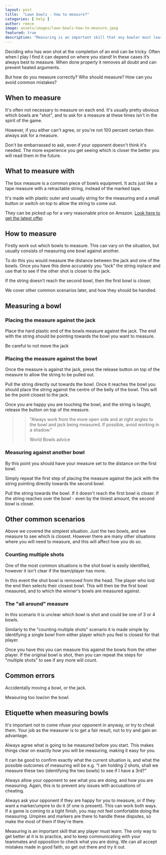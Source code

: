 ```yaml
---
layout: post
title:  "Lawn bowls - how to measure?"
categories: [ help ]
author: reece
image: assets/images/lawn-bowls-how-to-measure.jpeg
featured: true
description: "Measuring is an important skill that any bowler must learn. Follow our simple step-by-step guide to get you started."
---
```


Deciding who has won shot at the completion of an end can be tricky. Often when I play I find it can depend on where you stand! In these cases it’s always best to measure. When done properly it removes all doubt and can prevent heated arguments.

But how do you measure correctly? Who should measure? How can you avoid common mistakes?

## When to measure

It's often not necessary to measure on each end. It's usually pretty obvious which bowls are "shot", and to ask for a measure at these times isn't in the spirit of the game. 

However, if you either can't agree, or you're not 100 percent certain then always ask for a measure.

Don't be embarrassed to ask, even if your opponent doesn't think it's needed. The more experience you get seeing which is closer the better you will read them in the future.

## What to measure with

The box measure is a common piece of bowls equipment. It acts just like a tape measure with a retractable string, instead of the marked tape.

It's made with plastic outer and usually string for the measuring and a small button or switch on top to allow the string to come out.

They can be picked up for a very reasonable price on Amazon. <a href="https://www.amazon.co.uk/gp/product/B0056LQHZU/ref=as_li_tl?ie=UTF8&camp=1634&creative=6738&creativeASIN=B0056LQHZU&linkCode=as2&tag=jackhighbowls-21&linkId=4706e0a014c6aee58e9a03e2189c8578" target="_blank">Look here to get the latest offer</a>.

## How to measure

Firstly work out which bowls to measure. This can vary on the situation, but usually consists of measuring one bowl against another.

To do this you would measure the distance between the jack and one of the bowls. Once you have this done accurately you “lock” the string inplace and use that to see if the other shot is closer to the jack.

If the string doesn’t reach the second bowl, then the first bowl is closer. 

We cover other common scenarios later, and how they should be handled.

## Measuring a bowl

### Placing the measure against the jack

Place the hard plastic end of the bowls measure against the jack. The end with the string should be pointing towards the bowl you want to measure.

Be careful to not move the jack

### Placing the measure against the bowl

Once the measure is against the jack, press the release button on top of the measure to allow the string to be pulled out.

Pull the string directly out towards the bowl. Once it reaches the bowl you should place the string against the centre of the belly of the bowl. This will be the point closest to the jack.

Once you are happy you are touching the bowl, and the string is taught, release the button on top of the measure.

>> "Always work from the more open side and at right angles to the bowl and jack being measured. If possible, avoid working in a shadow."
>>
>> World Bowls advice

### Measuring against another bowl

By this point you should have your measure set to the distance on the first bowl. 

Simply repeat the first step of placing the measure against the jack with the string pointing directly towards the second bowl. 

Pull the string towards the bowl. If it doesn't reach the first bowl is closer. If the string reaches over the bowl - even by the tiniest amount, the second bowl is closer.

## Other common scenarios

Above we covered the simplest situation. Just the two bowls, and we measure to see which is closest. However there are many other situations where you will need to measure, and this will affect how you do so.

### Counting multiple shots

One of the most common situations is the shot bowl is easily identified, however it isn't clear if the team/player has more.

In this event the shot bowl is removed from the head. The player who lost the end then selects their closest bowl. This will then be the first bowl measured, and to which the winner's bowls are measured against.

### The "all around" measure

In this scenario it is unclear which bowl is shot and could be one of 3 or 4 bowls.

Similarly to the "counting multiple shots" scenario it is made simple by identifying a single bowl from either player which you feel is closest for that player. 

Once you have this you can measure this against the bowls from the other player. If the original bowl is shot, then you can repeat the steps for "multiple shots" to see if any more will count.

## Common errors

Accidentally moving a bowl, or the jack.

Measuring too low/on the bowl.


## Etiquette when measuring bowls

It's important not to come nfuse your opponent in anyway, or try to cheat them. Your job as the measurer is to get a fair result, not to try and gain an advantage.

Always agree what is going to be measured before you start. This makes things clear on exactly how you will be measuring, making it easy for you.

It can be good to confirm exactly what the current situation is, and what the possible outcomes of measuring will be e.g. “I am holding 2 shots, shall we measure these two (identifying the two bowls) to see if I have a 3rd?”

Always allow your opponent to see what you are doing, and how you are measuring. Again, this is to prevent any issues with accusations of cheating.

Always ask your opponent if they are happy for you to measure, or if they want a marker/umpire to do it (if one is present). This can work both ways. If a game is coming to a tight finish, you may not feel comfortable doing the measuring. Umpires and markers are there to handle these disputes, so make the most of them if they're there.

Measuring is an important skill that any player must learn. The only way to get better at it is to practice, and to keep communicating with your teammates and opposition to check what you are doing. We can all accept mistakes made in good faith, so get out there and try it out. 
